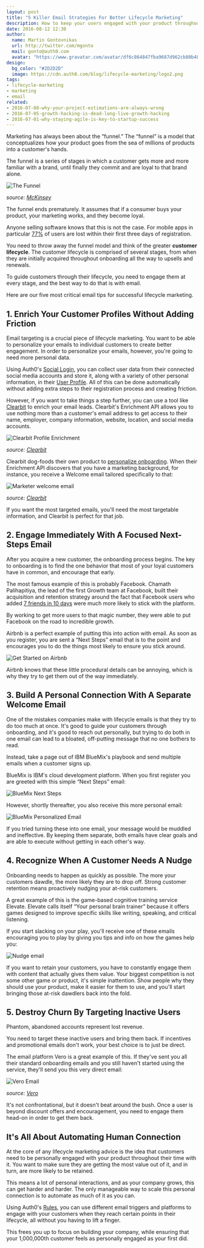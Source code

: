 ```yaml
---
layout: post
title: "5 Killer Email Strategies For Better Lifecycle Marketing"
description: How to keep your users engaged with your product throughout their time with it
date: 2016-08-12 12:30
author:
  name: Martin Gontovnikas
  url: http://twitter.com/mgonto
  mail: gonto@auth0.com
  avatar: "https://www.gravatar.com/avatar/df6c864847fba9687d962cb80b482764??s=60"
design:
  bg_color: "#2D2D2D"
  image: https://cdn.auth0.com/blog/lifecycle-marketing/logo2.png
tags:
- lifecycle-marketing
- marketing
- email
related:
- 2016-07-08-why-your-project-estimations-are-always-wrong
- 2016-07-05-growth-hacking-is-dead-long-live-growth-hacking
- 2016-07-01-why-staying-agile-is-key-to-startup-success
---
```


Marketing has always been about the “funnel.” The “funnel” is a model that conceptualizes how your product goes from the sea of millions of products into a customer's hands.

The funnel is a series of stages in which a customer gets more and more familiar with a brand, until finally they commit and are loyal to that brand alone.

![The Funnel](https://cdn.auth0.com/blog/lifecycle-marketing/the-funnel.png)

*source: [McKinsey](http://www.mckinsey.com/business-functions/marketing-and-sales/our-insights/the-consumer-decision-journey)*

The funnel ends prematurely. It assumes that if a consumer buys your product, your marketing works, and they become loyal.

Anyone selling software knows that this is not the case. For mobile apps in particular [77%](https://amplitude.com/blog/2016/02/18/mobile-retention-tactics/) of users are lost within their first three days of registration. 

You need to throw away the funnel model and think of the greater **customer lifecycle**. The customer lifecycle is comprised of several stages, from when they are initially acquired throughout onboarding all the way to upsells and renewals. 

To guide customers through their lifecycle, you need to engage them at every stage, and the best way to do that is with email.

Here are our five most critical email tips for successful lifecycle marketing.

## 1. Enrich Your Customer Profiles Without Adding Friction

Email targeting is a crucial piece of lifecycle marketing. You want to be able to personalize your emails to individual customers to create better engagement. In order to personalize your emails, however, you're going to need more personal data.

Using Auth0's [Social Login](https://auth0.com/learn/social-login/), you can collect user data from their connected social media accounts and store it, along with a variety of other personal information, in their [User Profile](https://auth0.com/docs/user-profile). All of this can be done automatically without adding extra steps to their registration process and creating friction.

However, if you want to take things a step further, you can use a tool like [Clearbit](http://blog.clearbit.com/customized-saas-on-boarding-actions-person-role-referring-link/) to enrich your email leads. Clearbit's Enrichment API allows you to use nothing more than a customer's email address to get access to their name, employer, company information, website, location,  and social media accounts.

![Clearbit Profile Enrichment](https://cdn.auth0.com/blog/lifecycle-marketing/clearbit-profile-enrichment.png)

*source: [Clearbit](https://clearbit.com/enrichment)*

Clearbit dog-foods their own product to [personalize onboarding](http://blog.clearbit.com/customized-saas-on-boarding-actions-person-role-referring-link/). When their Enrichment API discovers that you have a marketing background, for instance, you receive a Welcome email tailored specifically to that:

![Marketer welcome email](https://cdn.auth0.com/blog/lifecycle-marketing/marketer-welcome-email.png)

*source: [Clearbit](http://blog.clearbit.com/customized-saas-on-boarding-actions-person-role-referring-link/)*

If you want the most targeted emails, you'll need the most targetable information, and Clearbit is perfect for that job.

## 2. Engage Immediately With A Focused Next-Steps Email

After you acquire a new customer, the onboarding process begins. The key to onboarding is to find the one behavior that most of your loyal customers have in common, and encourage that early.

The most famous example of this is probably Facebook. Chamath Palihapitiya, the lead of the first Growth team at Facebook, built their acquisition and retention strategy around the fact that Facebook users who added [7 friends in 10 days](https://www.youtube.com/watch?v=raIUQP71SBU) were much more likely to stick with the platform.

By working to get more users to that magic number, they were able to put Facebook on the road to incredible growth.

Airbnb is a perfect example of putting this into action with email. As soon as you register, you are sent a “Next Steps” email that is to the point and encourages you to do the things most likely to ensure you stick around.

![Get Started on Airbnb](https://cdn.auth0.com/blog/lifecycle-marketing/Get-started-on-Airbnb.png)

Airbnb knows that these little procedural details can be annoying, which is why they try to get them out of the way immediately. 

## 3. Build A Personal Connection With A Separate Welcome Email

One of the mistakes companies make with lifecycle emails is that they try to do too much at once. It's good to guide your customers through onboarding, and it's good to reach out personally, but trying to do both in one email can lead to a bloated, off-putting message that no one bothers to read.

Instead, take a page out of IBM BlueMix's playbook and send multiple emails when a customer signs up.

BlueMix is IBM's cloud development platform. When you first register you are greeted with this simple “Next Steps” email:

![BlueMix Next Steps](https://cdn.auth0.com/blog/lifecycle-marketing/bluemix-registration.png)

However, shortly thereafter, you also receive this more personal email:

![BlueMix Personalized Email](https://cdn.auth0.com/blog/lifecycle-marketing/bluemix-personalized-email.png)

If you tried turning these into one email, your message would be muddled and ineffective. By keeping them separate, both emails have clear goals and are able to execute without getting in each other's way.

## 4. Recognize When A Customer Needs A Nudge

Onboarding needs to happen as quickly as possible. The more your customers dawdle, the more likely they are to drop off. Strong customer retention means proactively nudging your at-risk customers.

 A great example of this is the game-based cognitive training service Elevate. Elevate calls itself “Your personal brain trainer” because it offers games designed to improve specific skills like writing, speaking, and critical listening. 

If you start slacking on your play, you'll receive one of these emails encouraging you to play by giving you tips and info on how the games help you:

![Nudge email](https://cdn.auth0.com/blog/lifecycle-marketing/nudge-email.jpg)

If you want to retain your customers, you have to constantly engage them with content that actually gives them value. Your biggest competition is not some other game or product, it's simple inattention. Show people why they should use your product, make it easier for them to use, and you'll start bringing those at-risk dawdlers back into the fold.

## 5. Destroy Churn By Targeting Inactive Users

Phantom, abandoned accounts represent lost revenue.

You need to target these inactive users and bring them back. If incentives and promotional emails don't work, your best choice is to just be direct. 

The email platform Vero is a great example of this. If they've sent you all their standard onboarding emails and you still haven't started using the service, they'll send you this very direct email:

![Vero Email](https://cdn.auth0.com/blog/lifecycle-marketing/Vero-email.png)

*source: [Vero](http://www.getvero.com/resources/guides/lifecycle-marketing/behavioral-emails/#11)*

It's not confrontational, but it doesn't beat around the bush. Once a user is beyond discount offers and encouragement, you need to engage them head-on in order to get them back.

## It's All About Automating Human Connection

At the core of any lifecycle marketing advice is the idea that customers need to be personally engaged with your product throughout their time with it. You want to make sure they are getting the most value out of it, and in turn, are more likely to be retained.

This means a lot of personal interactions, and as your company grows, this can get harder and harder. The only manageable way to scale this personal connection is to automate as much of it as you can.

Using Auth0's [Rules](https://auth0.com/docs/rules), you can use different email triggers and platforms to engage with your customers when they reach certain points in their lifecycle, all without you having to lift a finger. 

This frees you up to focus on building your company, while ensuring that your 1,000,000th customer feels as personally engaged as your first did.